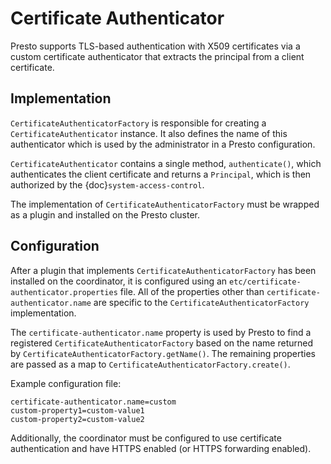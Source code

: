 # Certificate Authenticator

Presto supports TLS-based authentication with X509 certificates via a custom
certificate authenticator that extracts the principal from a client certificate.

## Implementation

`CertificateAuthenticatorFactory` is responsible for creating a
`CertificateAuthenticator` instance. It also defines the name of this
authenticator which is used by the administrator in a Presto configuration.

`CertificateAuthenticator` contains a single method, `authenticate()`,
which authenticates the client certificate and returns a `Principal`, which is then
authorized by the {doc}`system-access-control`.

The implementation of `CertificateAuthenticatorFactory` must be wrapped
as a plugin and installed on the Presto cluster.

## Configuration

After a plugin that implements `CertificateAuthenticatorFactory` has been
installed on the coordinator, it is configured using an
`etc/certificate-authenticator.properties` file. All of the
properties other than `certificate-authenticator.name` are specific to the
`CertificateAuthenticatorFactory` implementation.

The `certificate-authenticator.name` property is used by Presto to find a
registered `CertificateAuthenticatorFactory` based on the name returned by
`CertificateAuthenticatorFactory.getName()`. The remaining properties are
passed as a map to `CertificateAuthenticatorFactory.create()`.

Example configuration file:

```none
certificate-authenticator.name=custom
custom-property1=custom-value1
custom-property2=custom-value2
```

Additionally, the coordinator must be configured to use certificate authentication
and have HTTPS enabled (or HTTPS forwarding enabled).
